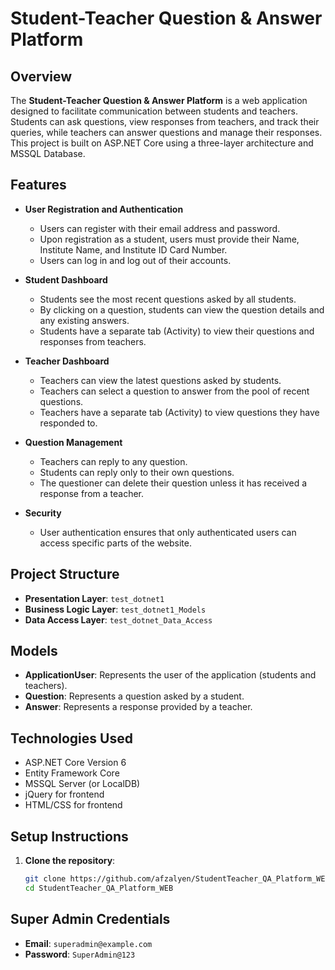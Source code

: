 # Student-Teacher Question & Answer Platform

## Overview

The **Student-Teacher Question & Answer Platform** is a web application designed to facilitate communication between students and teachers. Students can ask questions, view responses from teachers, and track their queries, while teachers can answer questions and manage their responses. This project is built on ASP.NET Core using a three-layer architecture and MSSQL Database.

## Features

- **User Registration and Authentication**
  - Users can register with their email address and password.
  - Upon registration as a student, users must provide their Name, Institute Name, and Institute ID Card Number.
  - Users can log in and log out of their accounts.

- **Student Dashboard**
  - Students see the most recent questions asked by all students.
  - By clicking on a question, students can view the question details and any existing answers.
  - Students have a separate tab (Activity) to view their questions and responses from teachers.

- **Teacher Dashboard**
  - Teachers can view the latest questions asked by students.
  - Teachers can select a question to answer from the pool of recent questions.
  - Teachers have a separate tab (Activity) to view questions they have responded to.

- **Question Management**
  - Teachers can reply to any question.
  - Students can reply only to their own questions.
  - The questioner can delete their question unless it has received a response from a teacher.

- **Security**
  - User authentication ensures that only authenticated users can access specific parts of the website.

## Project Structure

- **Presentation Layer**: `test_dotnet1`
- **Business Logic Layer**: `test_dotnet1_Models`
- **Data Access Layer**: `test_dotnet_Data_Access`

## Models

- **ApplicationUser**: Represents the user of the application (students and teachers).
- **Question**: Represents a question asked by a student.
- **Answer**: Represents a response provided by a teacher.

## Technologies Used

- ASP.NET Core Version 6
- Entity Framework Core
- MSSQL Server (or LocalDB)
- jQuery for frontend
- HTML/CSS for frontend


## Setup Instructions

1. **Clone the repository**:
   ```bash
   git clone https://github.com/afzalyen/StudentTeacher_QA_Platform_WEB.git
   cd StudentTeacher_QA_Platform_WEB


## Super Admin Credentials

- **Email**: `superadmin@example.com`  
- **Password**: `SuperAdmin@123`









